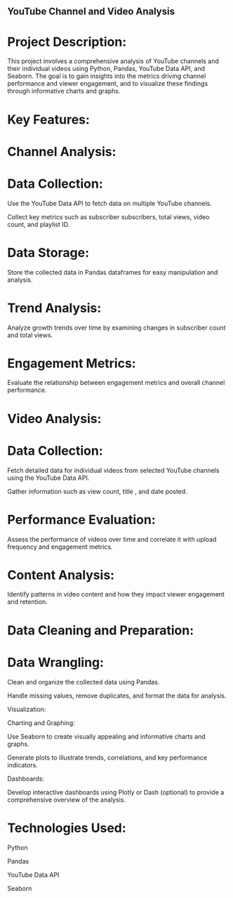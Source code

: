  ## YouTube Channel and Video Analysis
# Project Description:
This project involves a comprehensive analysis of YouTube channels and their individual videos using Python, Pandas, YouTube Data API, and Seaborn. The goal is to gain insights into the metrics driving channel performance and viewer engagement, and to visualize these findings through informative charts and graphs.

# Key Features:
# Channel Analysis:

# Data Collection:

Use the YouTube Data API to fetch data on multiple YouTube channels.

Collect key metrics such as subscriber subscribers, total views, video count, and playlist ID.

# Data Storage:

Store the collected data in Pandas dataframes for easy manipulation and analysis.

# Trend Analysis:

Analyze growth trends over time by examining changes in subscriber count and total views.

# Engagement Metrics:

Evaluate the relationship between engagement metrics and overall channel performance.

# Video Analysis:

# Data Collection:

Fetch detailed data for individual videos from selected YouTube channels using the YouTube Data API.

Gather information such as view count, title , and date posted.

# Performance Evaluation:

Assess the performance of videos over time and correlate it with upload frequency and engagement metrics.

# Content Analysis:

Identify patterns in video content and how they impact viewer engagement and retention.

# Data Cleaning and Preparation:

# Data Wrangling:

Clean and organize the collected data using Pandas.

Handle missing values, remove duplicates, and format the data for analysis.

Visualization:

Charting and Graphing:

Use Seaborn to create visually appealing and informative charts and graphs.

Generate plots to illustrate trends, correlations, and key performance indicators.

Dashboards:

Develop interactive dashboards using Plotly or Dash (optional) to provide a comprehensive overview of the analysis.



# Technologies Used:
Python

Pandas

YouTube Data API

Seaborn
